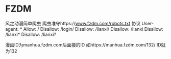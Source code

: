 # FZDM
风之动漫简单爬虫
爬虫准守https://www.fzdm.com/robots.txt 协议
User-agent: *
Allow: /
Disallow: /login/
Disallow: /lianxi/
Disallow: /lianxi
Disallow: /lianxi*
Disallow: /lianxi?

漫画ID为manhua.fzdm.com后面接的ID
如https://manhua.fzdm.com/132/
ID就为132